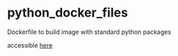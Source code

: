 # python_docker_files
Dockerfile to build image with standard python packages

accessible [here](https://hub.docker.com/repository/docker/jackb001/qa_python_docker) 
